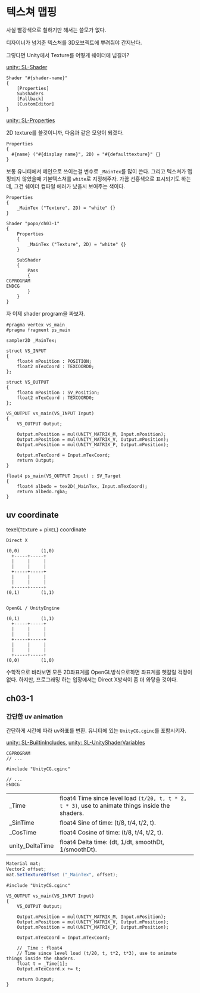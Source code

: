 # 텍스쳐 맵핑

사실 빨강색으로 칠하기만 해서는 쓸모가 없다.

디자이너가 넘겨준 텍스쳐를 3D오브젝트에 뿌려줘야 간지난다.

그렇다면 Unity에서 Texture를 어떻게 쉐이더에 넘길까?

[unity: SL-Shader]

``` shader
Shader "#{shader-name}"
{
    [Properties]
    Subshaders
    [Fallback]
    [CustomEditor]
}
```

[unity: SL-Properties]

2D texture를 쓸것이니까, 다음과 같은 모양이 되겠다.

``` shader
Properties
{
  #{name} ("#{display name}", 2D) = "#{defaulttexture}" {}
}
```

보통 유니티에서 메인으로 쓰이는걸 변수로 `_MainTex`를 많이 쓴다. 그리고 텍스쳐가 맵핑되지 않았을때 기본텍스쳐를 `white`로 지정해주자. 가끔 선홍색으로 표시되기도 하는데, 그건 쉐이더 컴파일 에러가 났을시 보여주는 색이다.

``` shader
Properties
{
    _MainTex ("Texture", 2D) = "white" {}
}
```

``` shader
Shader "popo/ch03-1"
{
    Properties
    {
        _MainTex ("Texture", 2D) = "white" {}
    }

    SubShader
    {
        Pass
        {
CGPROGRAM
ENDCG
        }
    }
}
```

자 이제 shader program을 짜보자.

``` shader
#pragma vertex vs_main
#pragma fragment ps_main

sampler2D _MainTex;

struct VS_INPUT
{
    float4 mPosition : POSITION;
    float2 mTexCoord : TEXCOORD0;
};

struct VS_OUTPUT
{
    float4 mPosition : SV_Position;
    float2 mTexCoord : TEXCOORD0;
};

VS_OUTPUT vs_main(VS_INPUT Input)
{
    VS_OUTPUT Output;

    Output.mPosition = mul(UNITY_MATRIX_M, Input.mPosition);
    Output.mPosition = mul(UNITY_MATRIX_V, Output.mPosition);
    Output.mPosition = mul(UNITY_MATRIX_P, Output.mPosition);

    Output.mTexCoord = Input.mTexCoord;
    return Output;
}

float4 ps_main(VS_OUTPUT Input) : SV_Target
{
    float4 albedo = tex2D(_MainTex, Input.mTexCoord);
    return albedo.rgba;
}
```

## uv coordinate

texel(`TE`xture + pi`XEL`) coordinate

``` ref
Direct X

(0,0)        (1,0)
  +-----+-----+
  |     |     |
  |     |     |
  +-----+-----+
  |     |     |
  |     |     |
  +-----+-----+
(0,1)        (1,1)


OpenGL / UnityEngine

(0,1)        (1,1)
  +-----+-----+
  |     |     |
  |     |     |
  +-----+-----+
  |     |     |
  |     |     |
  +-----+-----+
(0,0)        (1,0)
```

수학적으로 바라보면 모든 2D좌표계를 OpenGL방식으로하면 좌표계를 헷갈릴 걱정이 없다.
하지만, 프로그래밍 하는 입장에서는 Direct X방식이 좀 더 와닿을 것이다.

## ch03-1

### 간단한 uv animation

간단하게 시간에 따라 uv좌표를 변환. 유니티에 있는 `UnityCG.cginc`를 포함시키자.

[unity: SL-BuiltinIncludes], [unity: SL-UnityShaderVariables]

``` shder
CGPROGRAM
// ...

#include "UnityCG.cginc"

// ...
ENDCG
```

|                 |                                                                                             |
| --------------- | ------------------------------------------------------------------------------------------- |
| _Time           | float4 Time since level load `(t/20, t, t * 2, t * 3)`, use to animate things inside the shaders. |
| _SinTime        | float4 Sine of time: (t/8, t/4, t/2, t).                                                    |
| _CosTime        | float4 Cosine of time: (t/8, t/4, t/2, t).                                                  |
| unity_DeltaTime | float4 Delta time: (dt, 1/dt, smoothDt, 1/smoothDt).                                        |

``` csharp
Material mat;
Vector2 offset;
mat.SetTextureOffset ("_MainTex", offset);
```

``` shader
#include "UnityCG.cginc"

VS_OUTPUT vs_main(VS_INPUT Input)
{
    VS_OUTPUT Output;

    Output.mPosition = mul(UNITY_MATRIX_M, Input.mPosition);
    Output.mPosition = mul(UNITY_MATRIX_V, Output.mPosition);
    Output.mPosition = mul(UNITY_MATRIX_P, Output.mPosition);

    Output.mTexCoord = Input.mTexCoord;

    // _Time : float4
    // Time since level load (t/20, t, t*2, t*3), use to animate things inside the shaders.
    float t = _Time[1];
    Output.mTexCoord.x += t;

    return Output;
}
```

[unity: SL-Shader]: https://docs.unity3d.com/Manual/SL-Shader.html
[unity: SL-SubShader]: https://docs.unity3d.com/Manual/SL-SubShader.html
[unity: SL-Pass]: https://docs.unity3d.com/Manual/SL-Pass.html
[unity: SL-Properties]: https://docs.unity3d.com/Manual/SL-Properties.html
[unity: SL-BuiltinIncludes]: https://docs.unity3d.com/Manual/SL-BuiltinIncludes.html
[unity: SL-UnityShaderVariables]: https://docs.unity3d.com/Manual/SL-UnityShaderVariables.html
